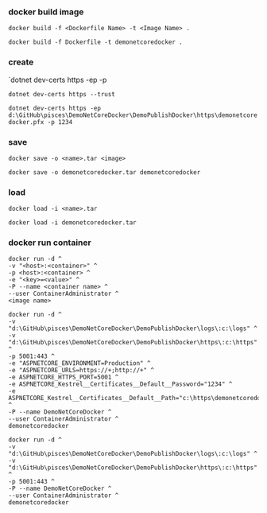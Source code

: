 
### docker build image

`docker build -f <Dockerfile Name> -t <Image Name> .`

`docker build -f Dockerfile -t demonetcoredocker .`

### create 

`dotnet dev-certs https -ep <path> -p <password>

`dotnet dev-certs https --trust`

`dotnet dev-certs https -ep d:\GitHub\pisces\DemoNetCoreDocker\DemoPublishDocker\https\demonetcoredocker.pfx -p 1234`

### save

`docker save -o <name>.tar <image>`

`docker save -o demonetcoredocker.tar demonetcoredocker`

### load

`docker load -i <name>.tar`

`docker load -i demonetcoredocker.tar`

### docker run container

```
docker run -d ^
-v "<host>:<container>" ^
-p <host>:<container> ^
-e "<key>=<value>" ^
-P --name <container name> ^
--user ContainerAdministrator ^
<image name>
```

```
docker run -d ^
-v "d:\GitHub\pisces\DemoNetCoreDocker\DemoPublishDocker\logs\:c:\logs" ^
-v "d:\GitHub\pisces\DemoNetCoreDocker\DemoPublishDocker\https\:c:\https" ^
-p 5001:443 ^
-e "ASPNETCORE_ENVIRONMENT=Production" ^
-e "ASPNETCORE_URLS=https://+;http://+" ^
-e ASPNETCORE_HTTPS_PORT=5001 ^
-e ASPNETCORE_Kestrel__Certificates__Default__Password="1234" ^
-e ASPNETCORE_Kestrel__Certificates__Default__Path="c:\https\demonetcoredocker.pfx" ^
-P --name DemoNetCoreDocker ^
--user ContainerAdministrator ^
demonetcoredocker
```

```
docker run -d ^
-v "d:\GitHub\pisces\DemoNetCoreDocker\DemoPublishDocker\logs\:c:\logs" ^
-v "d:\GitHub\pisces\DemoNetCoreDocker\DemoPublishDocker\https\:c:\https" ^
-p 5001:443 ^
-P --name DemoNetCoreDocker ^
--user ContainerAdministrator ^
demonetcoredocker
```
